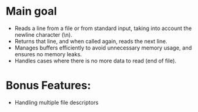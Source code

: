 # Main goal
- Reads a line from a file or from standard input, taking into account the newline character (\n).
- Returns that line, and when called again, reads the next line.
- Manages buffers efficiently to avoid unnecessary memory usage, and ensures no memory leaks.
- Handles cases where there is no more data to read (end of file).

# Bonus Features:
- Handling multiple file descriptors
